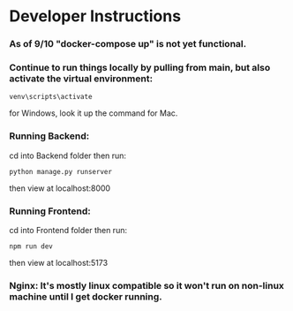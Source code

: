 # Developer Instructions

### As of 9/10 "docker-compose up" is not yet functional. 
### Continue to run things locally by pulling from main, but also activate the virtual environment: 
```
venv\scripts\activate  
```
for Windows, look it up the command for Mac.
### Running Backend:
cd into Backend folder then run:
```
python manage.py runserver 
```
then view at localhost:8000
### Running Frontend:
 cd into Frontend folder then run:
 
 ``` 
 npm run dev 
 ```
 then view at localhost:5173

### Nginx: It's mostly linux compatible so it won't run on non-linux machine until I get docker running. 
